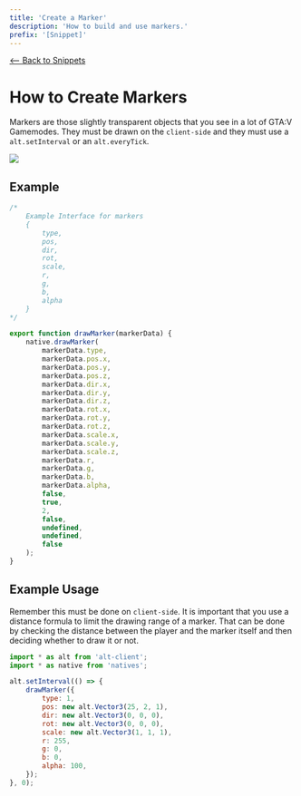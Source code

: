 ```yaml
---
title: 'Create a Marker'
description: 'How to build and use markers.'
prefix: '[Snippet]'
---
```


[<-- Back to Snippets](./README.md)

# How to Create Markers

Markers are those slightly transparent objects that you see in a lot of GTA:V Gamemodes. They must be drawn on the `client-side` and they must use a `alt.setInterval` or an `alt.everyTick`.

![](https://i.imgur.com/fiMWPhp.png)

## Example

```js
/*
    Example Interface for markers
    {
        type, 
        pos, 
        dir,
        rot, 
        scale, 
        r, 
        g, 
        b, 
        alpha
    }
*/

export function drawMarker(markerData) {
    native.drawMarker(
        markerData.type,
        markerData.pos.x,
        markerData.pos.y,
        markerData.pos.z,
        markerData.dir.x,
        markerData.dir.y,
        markerData.dir.z,
        markerData.rot.x,
        markerData.rot.y,
        markerData.rot.z,
        markerData.scale.x,
        markerData.scale.y,
        markerData.scale.z,
        markerData.r,
        markerData.g,
        markerData.b,
        markerData.alpha,
        false,
        true,
        2,
        false,
        undefined,
        undefined,
        false
    );
}
```

## Example Usage

Remember this must be done on `client-side`. It is important that you use a distance formula to limit the drawing range of a marker. That can be done by checking the distance between the player and the marker itself and then deciding whether to draw it or not.

```js
import * as alt from 'alt-client';
import * as native from 'natives';

alt.setInterval(() => {
    drawMarker({
        type: 1,
        pos: new alt.Vector3(25, 2, 1),
        dir: new alt.Vector3(0, 0, 0),
        rot: new alt.Vector3(0, 0, 0),
        scale: new alt.Vector3(1, 1, 1),
        r: 255,
        g: 0,
        b: 0,
        alpha: 100,
    });
}, 0);
```
